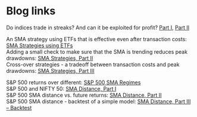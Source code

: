# Blog links

Do indices trade in streaks? And can it be exploited for profit? [Part I](https://stockviz.biz/2019/01/02/streaks-part-i/), [Part II](https://stockviz.biz/2019/01/03/streaks-part-ii-backtest/)

An SMA strategy using ETFs that is effective even after transaction costs: [SMA Strategies using ETFs](https://stockviz.biz/2019/02/07/sma-strategies-using-etfs/) \
Adding a small check to make sure that the SMA is trending reduces peak drawdowns: [SMA Strategies, Part II](https://stockviz.biz/index.php/2019/02/11/sma-strategies-part-ii/) \
Cross-over strategies - a tradeoff between transaction costs and peak drawdowns: [SMA Strategies, Part III](https://stockviz.biz/2019/02/12/sma-strategies-part-iii/)

S&P 500 returns over different: [S&P 500 SMA Regimes](https://stockviz.biz/2018/12/04/sp-500-sma-regimes/) \
S&P 500 and NIFTY 50: [SMA Distance, Part I](https://stockviz.biz/2018/12/24/sma-distance-part-i/) \
S&P 500 SMA distance vs. future returns: [SMA Distance, Part II](https://stockviz.biz/2018/12/25/sma-distance-part-ii/) \
S&P 500 SMA distance - backtest of a simple model: [SMA Distance, Part III – Backtest](https://stockviz.biz/2018/12/26/sma-distance-part-iii-backtest/)
